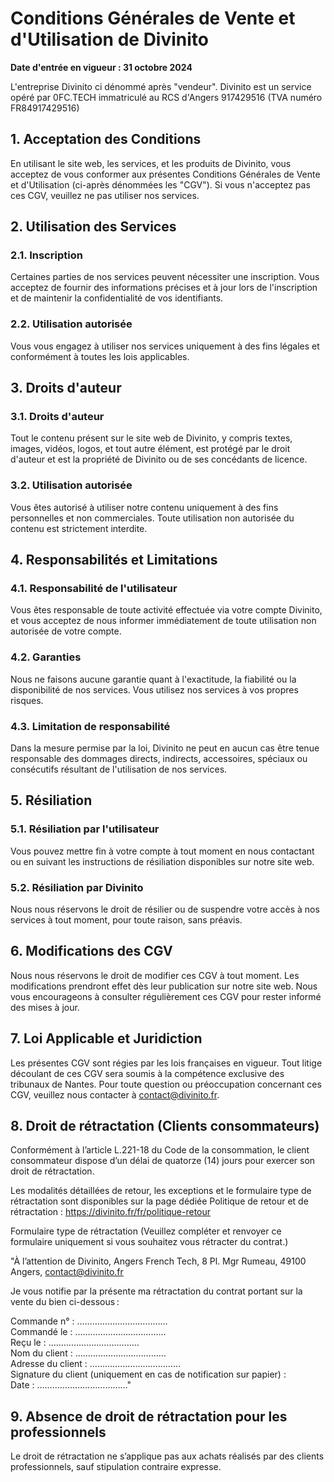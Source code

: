 # Conditions Générales de Vente et d'Utilisation de Divinito

**Date d'entrée en vigueur : 31 octobre 2024**

L'entreprise Divinito ci dénommé après "vendeur". Divinito est un service opéré par 0FC.TECH immatriculé au RCS d'Angers 917429516 (TVA numéro FR84917429516)

## 1. Acceptation des Conditions

En utilisant le site web, les services, et les produits de Divinito, vous acceptez de vous conformer aux présentes Conditions Générales de Vente et d'Utilisation (ci-après dénommées les "CGV"). Si vous n'acceptez pas ces CGV, veuillez ne pas utiliser nos services.

## 2. Utilisation des Services

### 2.1. Inscription
Certaines parties de nos services peuvent nécessiter une inscription. Vous acceptez de fournir des informations précises et à jour lors de l'inscription et de maintenir la confidentialité de vos identifiants.

### 2.2. Utilisation autorisée
Vous vous engagez à utiliser nos services uniquement à des fins légales et conformément à toutes les lois applicables.

## 3. Droits d'auteur

### 3.1. Droits d'auteur
Tout le contenu présent sur le site web de Divinito, y compris textes, images, vidéos, logos, et tout autre élément, est protégé par le droit d'auteur et est la propriété de Divinito ou de ses concédants de licence.

### 3.2. Utilisation autorisée
Vous êtes autorisé à utiliser notre contenu uniquement à des fins personnelles et non commerciales. Toute utilisation non autorisée du contenu est strictement interdite.

## 4. Responsabilités et Limitations

### 4.1. Responsabilité de l'utilisateur
Vous êtes responsable de toute activité effectuée via votre compte Divinito, et vous acceptez de nous informer immédiatement de toute utilisation non autorisée de votre compte.

### 4.2. Garanties
Nous ne faisons aucune garantie quant à l'exactitude, la fiabilité ou la disponibilité de nos services. Vous utilisez nos services à vos propres risques.

### 4.3. Limitation de responsabilité
Dans la mesure permise par la loi, Divinito ne peut en aucun cas être tenue responsable des dommages directs, indirects, accessoires, spéciaux ou consécutifs résultant de l'utilisation de nos services.

## 5. Résiliation

### 5.1. Résiliation par l'utilisateur
Vous pouvez mettre fin à votre compte à tout moment en nous contactant ou en suivant les instructions de résiliation disponibles sur notre site web.

### 5.2. Résiliation par Divinito
Nous nous réservons le droit de résilier ou de suspendre votre accès à nos services à tout moment, pour toute raison, sans préavis.

## 6. Modifications des CGV

Nous nous réservons le droit de modifier ces CGV à tout moment. Les modifications prendront effet dès leur publication sur notre site web. Nous vous encourageons à consulter régulièrement ces CGV pour rester informé des mises à jour.

## 7. Loi Applicable et Juridiction

Les présentes CGV sont régies par les lois françaises en vigueur. Tout litige découlant de ces CGV sera soumis à la compétence exclusive des tribunaux de Nantes. Pour toute question ou préoccupation concernant ces CGV, veuillez nous contacter à contact@divinito.fr.

## 8. Droit de rétractation (Clients consommateurs)
Conformément à l’article L.221-18 du Code de la consommation, le client consommateur dispose d’un délai de quatorze (14) jours pour exercer son droit de rétractation.

Les modalités détaillées de retour, les exceptions et le formulaire type de rétractation sont disponibles sur la page dédiée Politique de retour et de rétractation : https://divinito.fr/fr/politique-retour

Formulaire type de rétractation
(Veuillez compléter et renvoyer ce formulaire uniquement si vous souhaitez vous rétracter du contrat.)

"À l’attention de Divinito, Angers French Tech, 8 Pl. Mgr Rumeau, 49100 Angers, contact@divinito.fr

Je vous notifie par la présente ma rétractation du contrat portant sur la vente du bien ci-dessous :

Commande n° : ………………………………  
Commandé le : ………………………………  
Reçu le : ………………………………  
Nom du client : ………………………………  
Adresse du client : ………………………………  
Signature du client (uniquement en cas de notification sur papier) :  
Date : ………………………………"  

## 9. Absence de droit de rétractation pour les professionnels
Le droit de rétractation ne s’applique pas aux achats réalisés par des clients professionnels, sauf stipulation contraire expresse.

